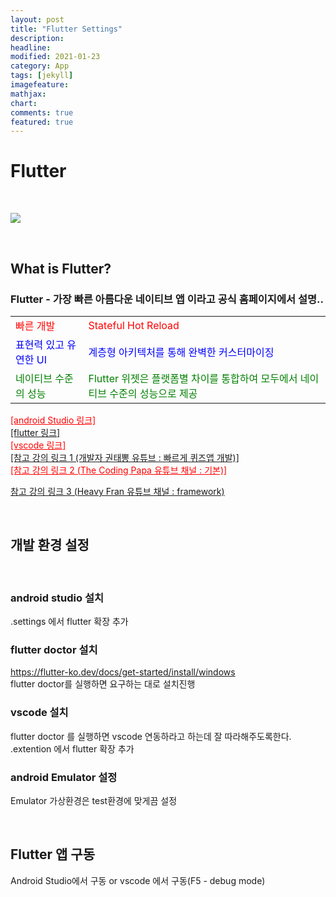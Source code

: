 ```yaml
---
layout: post
title: "Flutter Settings"
description: 
headline: 
modified: 2021-01-23
category: App
tags: [jekyll]
imagefeature: 
mathjax: 
chart: 
comments: true
featured: true
---
```



# Flutter

<p>&nbsp;</p>

<img src="https://storage.googleapis.com/bskim_bucket/gitBlog/flutterApp/20210123/20210123_102817.png">

<p>&nbsp;</p>

## What is Flutter?
### Flutter - 가장 빠른 아름다운 네이티브 앱 이라고 공식 홈페이지에서 설명..
<span>
    <table>
        <tr style="color:red; font-size:1em;">
            <td>
                빠른 개발
            </td>
            <td>
                Stateful Hot Reload
            </td>
        </tr> 
        <tr style="color:blue; font-size:1em;">
            <td>
                표현력 있고 유연한 UI
            </td>
            <td>
                계층형 아키텍처를 통해 완벽한 커스터마이징
            </td>
        </tr> 
        <tr style="color:green; font-size:1em;">
            <td>
                네이티브 수준의 성능
            </td>
            <td>
                Flutter 위젯은 플랫폼별 차이를 통합하여 모두에서 네이티브 수준의 성능으로 제공
            </td>
        </tr> 
    </table>
</span>

<span>
    <a href="https://developer.android.com/studio" style="color:red;">[android Studio 링크]</a></br>
    <a href="https://flutter.dev/?gclid=CjwKCAiAr6-ABhAfEiwADO4sfWgVvTM2VWmK_mW7OgqAwquNBomJwMAEUFLRf7AJB7yYtMZe6F4nKBoCW6EQAvD_BwE&gclsrc=aw.ds">[flutter 링크]</a></br>
    <a href="https://code.visualstudio.com/" style="color:red;">[vscode 링크]</a></br>
    <a href="https://www.youtube.com/channel/UCKmMoTLPAesXAav0tAUOjUg">[참고 강의 링크 1 (개발자 권태뽕 유튜브 : 빠르게 퀴즈앱 개발)]</a></br>
    <a href="https://www.youtube.com/channel/UCUH2DSbsNUz2sW3kBNn4ibw" style="color:red;">[참고 강의 링크 2 (The Coding Papa 유튜브 채널 : 기본)]</a></br>
</span>

[참고 강의 링크 3 (Heavy Fran 유튜브 채널 : framework)](https://www.youtube.com/channel/UCqxo_5t5-_Uhq9TfhTAat0A)

<p>&nbsp;</p>

## 개발 환경 설정

<p>&nbsp;</p>

###  android studio 설치
.settings 에서 flutter 확장 추가
### flutter doctor 설치
https://flutter-ko.dev/docs/get-started/install/windows
</br>
flutter doctor를 실행하면 요구하는 대로 설치진행

### vscode 설치
flutter doctor 를 실행하면 vscode 연동하라고 하는데 잘 따라해주도록한다.</br>
.extention 에서 flutter 확장 추가

### android Emulator 설정
Emulator 가상환경은 test환경에 맞게끔 설정

<p>&nbsp;</p>

## Flutter 앱 구동
Android Studio에서 구동 or vscode 에서 구동(F5 - debug mode) 
<p>&nbsp;</p>
